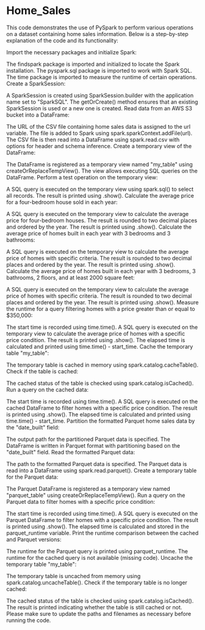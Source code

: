 # Home_Sales

This code demonstrates the use of PySpark to perform various operations on a dataset containing home sales information. Below is a step-by-step explanation of the code and its functionality:

Import the necessary packages and initialize Spark:

The findspark package is imported and initialized to locate the Spark installation.
The pyspark.sql package is imported to work with Spark SQL.
The time package is imported to measure the runtime of certain operations.
Create a SparkSession:

A SparkSession is created using SparkSession.builder with the application name set to "SparkSQL".
The getOrCreate() method ensures that an existing SparkSession is used or a new one is created.
Read data from an AWS S3 bucket into a DataFrame:

The URL of the CSV file containing home sales data is assigned to the url variable.
The file is added to Spark using spark.sparkContext.addFile(url).
The CSV file is then read into a DataFrame using spark.read.csv with options for header and schema inference.
Create a temporary view of the DataFrame:

The DataFrame is registered as a temporary view named "my_table" using createOrReplaceTempView().
The view allows executing SQL queries on the DataFrame.
Perform a test operation on the temporary view:

A SQL query is executed on the temporary view using spark.sql() to select all records.
The result is printed using .show().
Calculate the average price for a four-bedroom house sold in each year:

A SQL query is executed on the temporary view to calculate the average price for four-bedroom houses.
The result is rounded to two decimal places and ordered by the year.
The result is printed using .show().
Calculate the average price of homes built in each year with 3 bedrooms and 3 bathrooms:

A SQL query is executed on the temporary view to calculate the average price of homes with specific criteria.
The result is rounded to two decimal places and ordered by the year.
The result is printed using .show().
Calculate the average price of homes built in each year with 3 bedrooms, 3 bathrooms, 2 floors, and at least 2000 square feet:

A SQL query is executed on the temporary view to calculate the average price of homes with specific criteria.
The result is rounded to two decimal places and ordered by the year.
The result is printed using .show().
Measure the runtime for a query filtering homes with a price greater than or equal to $350,000:

The start time is recorded using time.time().
A SQL query is executed on the temporary view to calculate the average price of homes with a specific price condition.
The result is printed using .show().
The elapsed time is calculated and printed using time.time() - start_time.
Cache the temporary table "my_table":

The temporary table is cached in memory using spark.catalog.cacheTable().
Check if the table is cached:

The cached status of the table is checked using spark.catalog.isCached().
Run a query on the cached data:

The start time is recorded using time.time().
A SQL query is executed on the cached DataFrame to filter homes with a specific price condition.
The result is printed using .show().
The elapsed time is calculated and printed using time.time() - start_time.
Partition the formatted Parquet home sales data by the "date_built" field:

The output path for the partitioned Parquet data is specified.
The DataFrame is written in Parquet format with partitioning based on the "date_built" field.
Read the formatted Parquet data:

The path to the formatted Parquet data is specified.
The Parquet data is read into a DataFrame using spark.read.parquet().
Create a temporary table for the Parquet data:

The Parquet DataFrame is registered as a temporary view named "parquet_table" using createOrReplaceTempView().
Run a query on the Parquet data to filter homes with a specific price condition:

The start time is recorded using time.time().
A SQL query is executed on the Parquet DataFrame to filter homes with a specific price condition.
The result is printed using .show().
The elapsed time is calculated and stored in the parquet_runtime variable.
Print the runtime comparison between the cached and Parquet versions:

The runtime for the Parquet query is printed using parquet_runtime.
The runtime for the cached query is not available (missing code).
Uncache the temporary table "my_table":

The temporary table is uncached from memory using spark.catalog.uncacheTable().
Check if the temporary table is no longer cached:

The cached status of the table is checked using spark.catalog.isCached().
The result is printed indicating whether the table is still cached or not.
Please make sure to update the paths and filenames as necessary before running the code.
